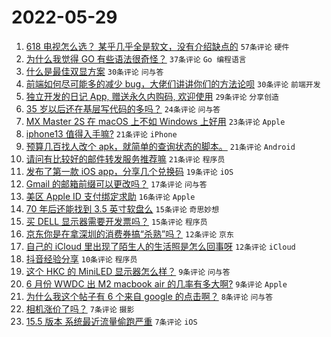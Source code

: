 # 2022-05-29

1. [618 电视怎么选？ 某乎几乎全是软文，没有介绍缺点的](https://www.v2ex.com/t/855997) `57条评论` `硬件`
1. [为什么我觉得 GO 有些语法很奇怪？](https://www.v2ex.com/t/855980) `37条评论` `Go 编程语言`
1. [什么是最佳双显方案](https://www.v2ex.com/t/855962) `30条评论` `问与答`
1. [前端如何尽可能多的减少 bug，大佬们讲讲你们的方法论呗](https://www.v2ex.com/t/855971) `30条评论` `前端开发`
1. [独立开发的日记 App, 赠送永久内购码, 欢迎使用](https://www.v2ex.com/t/855988) `29条评论` `分享创造`
1. [35 岁以后还在基层写代码的多吗？](https://www.v2ex.com/t/856003) `24条评论` `问与答`
1. [MX Master 2S 在 macOS 上不如 Windows 上好用](https://www.v2ex.com/t/856026) `23条评论` `Apple`
1. [iphone13 值得入手嘛?](https://www.v2ex.com/t/856014) `21条评论` `iPhone`
1. [预算几百找人改个 apk，就简单的查询状态的脚本。](https://www.v2ex.com/t/856011) `21条评论` `Android`
1. [请问有比较好的邮件转发服务推荐嘛](https://www.v2ex.com/t/855969) `21条评论` `程序员`
1. [发布了第一款 iOS app，分享几个兑换码](https://www.v2ex.com/t/856032) `19条评论` `iOS`
1. [Gmail 的邮箱前缀可以更改吗？](https://www.v2ex.com/t/855965) `17条评论` `问与答`
1. [美区 Apple ID 支付绑定求助](https://www.v2ex.com/t/856031) `16条评论` `Apple`
1. [70 年后还能找到 3.5 英寸软盘么](https://www.v2ex.com/t/856013) `15条评论` `奇思妙想`
1. [买 DELL 显示器需要开发票吗？](https://www.v2ex.com/t/855992) `15条评论` `程序员`
1. [京东你是在拿深圳的消费券搞“杀熟”吗？](https://www.v2ex.com/t/855978) `12条评论` `京东`
1. [自己的 iCloud 里出现了陌生人的生活照是怎么回事呀](https://www.v2ex.com/t/855977) `12条评论` `iCloud`
1. [抖音经验分享](https://www.v2ex.com/t/855994) `10条评论` `程序员`
1. [这个 HKC 的 MiniLED 显示器怎么样？](https://www.v2ex.com/t/856012) `9条评论` `问与答`
1. [6 月份 WWDC 出 M2 macbook air 的几率有多大啊?](https://www.v2ex.com/t/855985) `9条评论` `Apple`
1. [为什么我这个帖子有 6 个来自 google 的点击啊？](https://www.v2ex.com/t/856009) `8条评论` `问与答`
1. [相机涨价了吗？](https://www.v2ex.com/t/856037) `7条评论` `摄影`
1. [15.5 版本 系统最近流量偷跑严重](https://www.v2ex.com/t/856034) `7条评论` `iOS`
